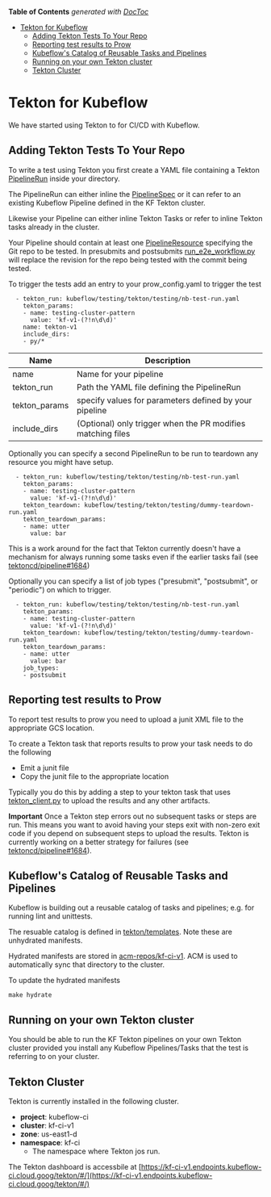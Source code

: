<!-- START doctoc generated TOC please keep comment here to allow auto update -->
<!-- DON'T EDIT THIS SECTION, INSTEAD RE-RUN doctoc TO UPDATE -->
**Table of Contents**  *generated with [DocToc](https://github.com/thlorenz/doctoc)*

- [Tekton for Kubeflow](#tekton-for-kubeflow)
  - [Adding Tekton Tests To Your Repo](#adding-tekton-tests-to-your-repo)
  - [Reporting test results to Prow](#reporting-test-results-to-prow)
  - [Kubeflow's Catalog of Reusable Tasks and Pipelines](#kubeflows-catalog-of-reusable-tasks-and-pipelines)
  - [Running on your own Tekton cluster](#running-on-your-own-tekton-cluster)
  - [Tekton Cluster](#tekton-cluster)

<!-- END doctoc generated TOC please keep comment here to allow auto update -->

# Tekton for Kubeflow

We have started using Tekton to for CI/CD with Kubeflow. 

## Adding Tekton Tests To Your Repo

To write a test using Tekton you first create a YAML file containing a Tekton 
[PipelineRun](https://github.com/tektoncd/pipeline/blob/master/docs/pipelineruns.md) inside your directory.

The PipelineRun can either inline the [PipelineSpec](https://github.com/tektoncd/pipeline/blob/master/docs/pipelineruns.md#specifying-the-target-pipeline) or it can refer to an existing Kubeflow Pipeline defined
in the KF Tekton cluster. 

Likewise your Pipeline can either inline Tekton Tasks or refer to inline Tekton tasks already in the cluster.

Your Pipeline should contain at least one [PipelineResource](https://github.com/tektoncd/pipeline/blob/master/docs/resources.md)
specifying the Git repo to be tested. In presubmits and postsubmits [run_e2e_workflow.py](https://github.com/kubeflow/testing/blob/master/py/kubeflow/testing/run_e2e_workflow.py) will replace the revision for the repo being tested with the commit being tested.

To trigger the tests add an entry to your prow_config.yaml to trigger the test

```
  - tekton_run: kubeflow/testing/tekton/testing/nb-test-run.yaml
	tekton_params:
	- name: testing-cluster-pattern
	  value: 'kf-v1-(?!n\d\d)'   
   	name: tekton-v1
   	include_dirs:
   	- py/*
```

| Name | Description |
| --- | --- |
|name| Name for your pipeline |
|tekton_run| Path the YAML file defining the PipelineRun |
|tekton_params | specify values for parameters defined by your pipeline |
|include_dirs | (Optional) only trigger when the PR modifies matching files |


Optionally you can specify a second PipelineRun to be run to teardown any resource you might have setup.

```
  - tekton_run: kubeflow/testing/tekton/testing/nb-test-run.yaml
	tekton_params:
	- name: testing-cluster-pattern
	  value: 'kf-v1-(?!n\d\d)'     
   	tekton_teardown: kubeflow/testing/tekton/testing/dummy-teardown-run.yaml
   	tekton_teardown_params:
   	- name: utter
      value: bar
```


This is a work around for the fact that Tekton currently doesn't have a mechanism for always running some tasks 
even if the earlier tasks fail (see [tektoncd/pipeline#1684](https://github.com/tektoncd/pipeline/issues/1684))

Optionally you can specify a list of job types ("presubmit", "postsubmit", or "periodic") on which to trigger.

```
  - tekton_run: kubeflow/testing/tekton/testing/nb-test-run.yaml
	tekton_params:
	- name: testing-cluster-pattern
	  value: 'kf-v1-(?!n\d\d)'     
   	tekton_teardown: kubeflow/testing/tekton/testing/dummy-teardown-run.yaml
   	tekton_teardown_params:
   	- name: utter
      value: bar
    job_types:
    - postsubmit
```

## Reporting test results to Prow

To report test results to prow you need to upload a junit XML file to the appropriate GCS location.

To create a Tekton task that reports results to prow your task needs to do the following

* Emit a junit file
* Copy the junit file to the appropriate location

Typically you do this by adding a step to your tekton task that uses [tekton_client.py](https://github.com/kubeflow/testing/blob/master/py/kubeflow/testing/tekton_client.py) to upload the results and any other artifacts.

**Important** Once a Tekton step errors out no subsequent tasks or steps are run. This means you want to avoid having your steps
exit with non-zero exit code if you depend on subsequent steps to upload the results. 
Tekton is currently working on a better strategy for failures (see [tektoncd/pipeline#1684](https://github.com/tektoncd/pipeline/issues/1684)).


## Kubeflow's Catalog of Reusable Tasks and Pipelines

Kubeflow is building out a reusable catalog of tasks and pipelines; e.g. for running lint and unittests.

The resuable catalog is defined in [tekton/templates](https://github.com/kubeflow/testing/tree/master/tekton/templates). 
Note these are unhydrated manifests. 

Hydrated manifests are stored in [acm-repos/kf-ci-v1](https://github.com/kubeflow/testing/tree/master/acm-repos/kf-ci-v1).
ACM is used to automatically sync that directory to the cluster.

To update the hydrated manifests

```
make hydrate
```

## Running on your own Tekton cluster

You should be able to run the KF Tekton pipelines on your own Tekton cluster provided you install
any Kubeflow Pipelines/Tasks that the test is referring to on your cluster.

## Tekton Cluster

Tekton is currently installed in the following cluster.

* **project**: kubeflow-ci
* **cluster**: kf-ci-v1
* **zone**: us-east1-d
* **namespace**: kf-ci
  * The namespace where Tekton jos run.

The Tekton dashboard is accessbile at [https://kf-ci-v1.endpoints.kubeflow-ci.cloud.goog/tekton/#/](https://kf-ci-v1.endpoints.kubeflow-ci.cloud.goog/tekton/#/)
